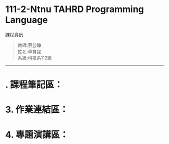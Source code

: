   111-2-Ntnu TAHRD Programming Language
==========================================
課程資訊
>    教師:蔡芸琤  
>    姓名:卓育霆  
>    系級:科技系112級  
------------------------------------------

# . 課程筆記區：

# 3. 作業連結區：

# 4. 專題演講區：
